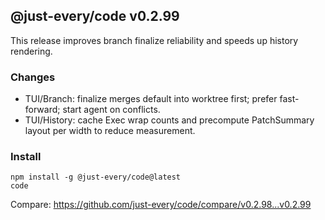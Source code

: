 ## @just-every/code v0.2.99

This release improves branch finalize reliability and speeds up history rendering.

### Changes

- TUI/Branch: finalize merges default into worktree first; prefer fast-forward; start agent on conflicts.
- TUI/History: cache Exec wrap counts and precompute PatchSummary layout per width to reduce measurement.

### Install

```
npm install -g @just-every/code@latest
code
```

Compare: https://github.com/just-every/code/compare/v0.2.98...v0.2.99
